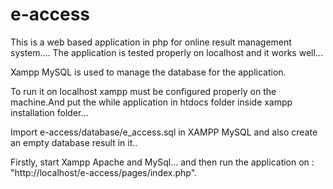 # e-access

This is a web based application in php for online result management system....
The application is tested properly on localhost and it works well...

Xampp MySQL is used to manage the database for the application.

To run it on localhost xampp must be configured properly on the machine.And put the while application in htdocs folder inside xampp installation folder...

Import e-access/database/e_access.sql in XAMPP MySQL and also create an empty database result in it..

Firstly, start Xampp Apache and MySql... and then run the application on :
"http://localhost/e-access/pages/index.php".



